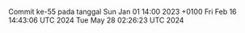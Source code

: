 Commit ke-55 pada tanggal Sun Jan 01 14:00 2023 +0100
Fri Feb 16 14:43:06 UTC 2024
Tue May 28 02:26:23 UTC 2024
